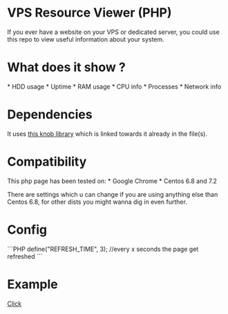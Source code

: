 # VPS Resource Viewer (PHP)

If you ever have a website on your VPS or dedicated server, you could use this repo to view useful information about your system.

<h1>What does it show ?</h1>
* HDD usage
* Uptime
* RAM usage
* CPU info
* Processes
* Network info

<h1>Dependencies</h1>
It uses <a href="https://github.com/aterrien/jQuery-Knob">this knob library</a> which is linked towards it already in the file(s).

<h1>Compatibility</h1>
This php page has been tested on:
* Google Chrome
* Centos 6.8 and 7.2 

There are settings which u can change if you are using anything else than Centos 6.8, for other dists you might wanna dig in even further.


<h1>Config</h1>
```PHP
define("REFRESH_TIME", 3); //every x seconds the page get refreshed
```

<h1>Example</h1>
<a href="http://exp-gaming.net/vps/">Click</a>
